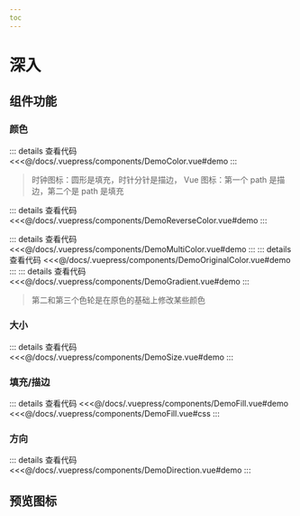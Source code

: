 ```yaml
---
toc
---
```

# 深入

## 组件功能
### 颜色

<demo-color title="单色 (默认: 继承字体颜色)" />
::: details 查看代码
<<<@/docs/.vuepress/components/DemoColor.vue#demo
:::

<demo-reverse-color title="r-color (反转填充或描边属性)" />

> 时钟图标：圆形是填充，时针分针是描边， Vue 图标：第一个 path 是描边，第二个是 path 是填充

::: details 查看代码
<<<@/docs/.vuepress/components/DemoReverseColor.vue#demo
:::

<demo-multi-color title="多色（按照 path/shape 的顺序设置）" />
::: details 查看代码
<<<@/docs/.vuepress/components/DemoMultiColor.vue#demo
:::

<demo-original-color title="原色 (original)" />
::: details 查看代码
<<<@/docs/.vuepress/components/DemoOriginalColor.vue#demo
:::

<demo-gradient title="渐变" />
::: details 查看代码
<<<@/docs/.vuepress/components/DemoGradient.vue#demo
:::

> 第二和第三个色轮是在原色的基础上修改某些颜色

### 大小
<demo-size title="size, 默认单位：px, 默认大小：16px" />
::: details 查看代码
<<<@/docs/.vuepress/components/DemoSize.vue#demo
:::

### 填充/描边
<demo-fill title="fill, 默认：true" />
::: details 查看代码
<<<@/docs/.vuepress/components/DemoFill.vue#demo
<<<@/docs/.vuepress/components/DemoFill.vue#css
:::

### 方向
<demo-direction title="dir, 默认：up" />
::: details 查看代码
<<<@/docs/.vuepress/components/DemoDirection.vue#demo
:::


## 预览图标
